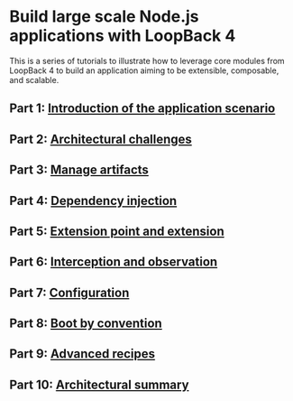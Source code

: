 # Build large scale Node.js applications with LoopBack 4

This is a series of tutorials to illustrate how to leverage core modules from
LoopBack 4 to build an application aiming to be extensible, composable, and
scalable.

## Part 1: [Introduction of the application scenario](./introduction.md)

## Part 2: [Architectural challenges](./architecture.md)

## Part 3: [Manage artifacts](./context-in-action.md)

## Part 4: [Dependency injection](./dependency-injection.md)

## Part 5: [Extension point and extension](./extension-point-extension.md)

## Part 6: [Interception and observation](./interception-observation.md)

## Part 7: [Configuration](./configuration.md)

## Part 8: [Boot by convention](./boot-by-convention.md)

## Part 9: [Advanced recipes](./advanced-recipes.md)

## Part 10: [Architectural summary](./summary.md)
